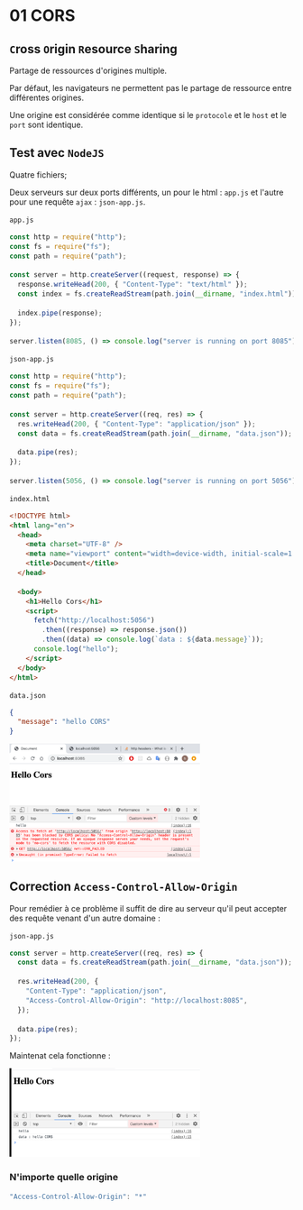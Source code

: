 # 01 CORS

## `C`ross `O`rigin `R`esource `S`haring

Partage de ressources d'origines multiple.

Par défaut, les navigateurs ne permettent pas le partage de ressource entre différentes origines.

Une origine est considérée comme identique si le `protocole` et le `host` et le `port` sont identique.

## Test avec `NodeJS`

Quatre fichiers;

Deux serveurs sur deux ports différents, un pour le html : `app.js` et l'autre pour une requête `ajax` : `json-app.js`.

`app.js`

```js
const http = require("http");
const fs = require("fs");
const path = require("path");

const server = http.createServer((request, response) => {
  response.writeHead(200, { "Content-Type": "text/html" });
  const index = fs.createReadStream(path.join(__dirname, "index.html"));

  index.pipe(response);
});

server.listen(8085, () => console.log("server is running on port 8085"));
```

`json-app.js`

```js
const http = require("http");
const fs = require("fs");
const path = require("path");

const server = http.createServer((req, res) => {
  res.writeHead(200, { "Content-Type": "application/json" });
  const data = fs.createReadStream(path.join(__dirname, "data.json"));

  data.pipe(res);
});

server.listen(5056, () => console.log("server is running on port 5056"));
```

`index.html`

```html
<!DOCTYPE html>
<html lang="en">
  <head>
    <meta charset="UTF-8" />
    <meta name="viewport" content="width=device-width, initial-scale=1.0" />
    <title>Document</title>
  </head>

  <body>
    <h1>Hello Cors</h1>
    <script>
      fetch("http://localhost:5056")
        .then((response) => response.json())
        .then((data) => console.log(`data : ${data.message}`));
      console.log("hello");
    </script>
  </body>
</html>
```

`data.json`

```json
{
  "message": "hello CORS"
}
```

<img src="assets/Screenshot2020-06-28at17.48.07.png" alt="Screenshot 2020-06-28 at 17.48.07" style="zoom: 33%;" />

## Correction `Access-Control-Allow-Origin`

Pour remédier à ce problème il suffit de dire au serveur qu'il peut accepter des requête venant d'un autre domaine :

`json-app.js`

```js
const server = http.createServer((req, res) => {
  const data = fs.createReadStream(path.join(__dirname, "data.json"));

  res.writeHead(200, {
    "Content-Type": "application/json",
    "Access-Control-Allow-Origin": "http://localhost:8085",
  });

  data.pipe(res);
});
```

Maintenat cela fonctionne :

<img src="assets/Screenshot2020-06-29at09.19.47.png" alt="Screenshot 2020-06-29 at 09.19.47" style="zoom:33%;" />

### N'importe quelle origine

```js
"Access-Control-Allow-Origin": "*"
```
